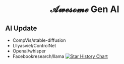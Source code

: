 # <p align=center>𝓐𝔀𝓮𝓼𝓸𝓶𝓮 Gen AI</p>

## AI Update
- CompVis/stable-diffusion
- Lllyasviel/ControlNet
- Openai/whisper
- Facebookresearch/llama
[![Star History Chart](https://api.star-history.com/svg?repos=CompVis/stable-diffusion,lllyasviel/ControlNet,openai/whisper,facebookresearch/llama&type=Date)](https://star-history.com/#CompVis/stable-diffusion&lllyasviel/ControlNet&openai/whisper&facebookresearch/llama)
